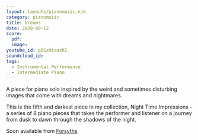 ```yaml
---
layout: layouts/pianomusic.njk
category: pianomusic
title: Dreams
date: 2020-09-12
score:
  pdf: 
  image: 
youtube_id: pOSzHiaaxhI
soundcloud_id:
tags:
  - Instrumental Performance
  - Intermediate Piano
---
```


A piece for piano solo inspired by the weird and sometimes disturbing images that come with dreams and nightmares. 

This is the fifth and darkest piece in my collection, Night Time Impressions - a series of 8 piano pieces that takes the performer and listener on a journey from dusk to dawn through the shadows of the night.

Soon available from [Forsyths](https://www.forsyths.co.uk/)